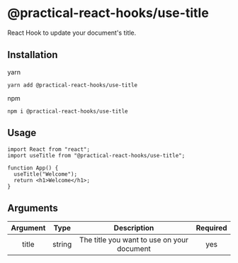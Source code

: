 # @practical-react-hooks/use-title

React Hook to update your document's title.

## Installation

yarn  
```
yarn add @practical-react-hooks/use-title  
```
  
npm
```  
npm i @practical-react-hooks/use-title  
```

## Usage
  
```
import React from "react";
import useTitle from "@practical-react-hooks/use-title";

function App() {
  useTitle("Welcome");
  return <h1>Welcome</h1>;
}
```

## Arguments  
  
|Argument|Type|Description|Required|
|:---:|:---:|:---:|:---:|
|title|string|The title you want to use on your document|yes|